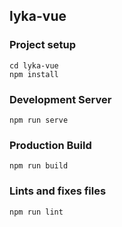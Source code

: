 
## lyka-vue

### Project setup
```
cd lyka-vue
npm install
```

### Development Server
```
npm run serve
```

### Production Build
```
npm run build
```

### Lints and fixes files
```
npm run lint
```
